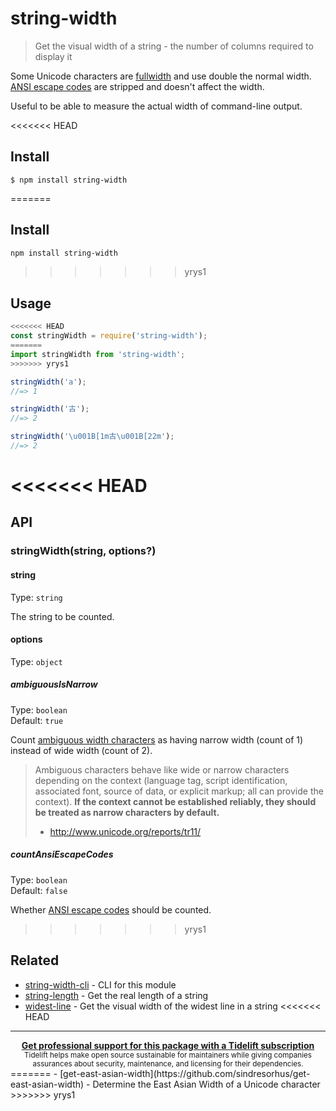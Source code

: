 # string-width

> Get the visual width of a string - the number of columns required to display it

Some Unicode characters are [fullwidth](https://en.wikipedia.org/wiki/Halfwidth_and_fullwidth_forms) and use double the normal width. [ANSI escape codes](https://en.wikipedia.org/wiki/ANSI_escape_code) are stripped and doesn't affect the width.

Useful to be able to measure the actual width of command-line output.

<<<<<<< HEAD

## Install

```
$ npm install string-width
```

=======
## Install

```sh
npm install string-width
```
>>>>>>> yrys1

## Usage

```js
<<<<<<< HEAD
const stringWidth = require('string-width');
=======
import stringWidth from 'string-width';
>>>>>>> yrys1

stringWidth('a');
//=> 1

stringWidth('古');
//=> 2

stringWidth('\u001B[1m古\u001B[22m');
//=> 2
```

<<<<<<< HEAD
=======
## API

### stringWidth(string, options?)

#### string

Type: `string`

The string to be counted.

#### options

Type: `object`

##### ambiguousIsNarrow

Type: `boolean`\
Default: `true`

Count [ambiguous width characters](https://www.unicode.org/reports/tr11/#Ambiguous) as having narrow width (count of 1) instead of wide width (count of 2).

> Ambiguous characters behave like wide or narrow characters depending on the context (language tag, script identification, associated font, source of data, or explicit markup; all can provide the context). **If the context cannot be established reliably, they should be treated as narrow characters by default.**
> - http://www.unicode.org/reports/tr11/

##### countAnsiEscapeCodes

Type: `boolean`\
Default: `false`

Whether [ANSI escape codes](https://en.wikipedia.org/wiki/ANSI_escape_code) should be counted.
>>>>>>> yrys1

## Related

- [string-width-cli](https://github.com/sindresorhus/string-width-cli) - CLI for this module
- [string-length](https://github.com/sindresorhus/string-length) - Get the real length of a string
- [widest-line](https://github.com/sindresorhus/widest-line) - Get the visual width of the widest line in a string
<<<<<<< HEAD


---

<div align="center">
	<b>
		<a href="https://tidelift.com/subscription/pkg/npm-string-width?utm_source=npm-string-width&utm_medium=referral&utm_campaign=readme">Get professional support for this package with a Tidelift subscription</a>
	</b>
	<br>
	<sub>
		Tidelift helps make open source sustainable for maintainers while giving companies<br>assurances about security, maintenance, and licensing for their dependencies.
	</sub>
</div>
=======
- [get-east-asian-width](https://github.com/sindresorhus/get-east-asian-width) - Determine the East Asian Width of a Unicode character
>>>>>>> yrys1
